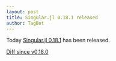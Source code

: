 ```yaml
---
layout: post
title: Singular.jl 0.18.1 released
author: TagBot
---
```


Today [Singular.jl 0.18.1](https://github.com/oscar-system/Singular.jl/releases/tag/v0.18.1) has
been released.

[Diff since v0.18.0](https://github.com/oscar-system/Singular.jl/compare/v0.18.0...v0.18.1)
